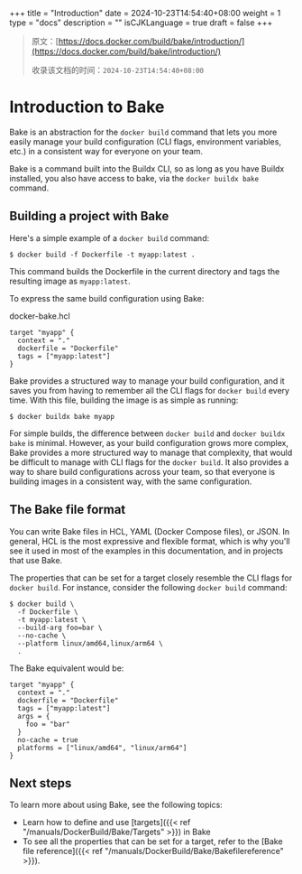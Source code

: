 +++
title = "Introduction"
date = 2024-10-23T14:54:40+08:00
weight = 1
type = "docs"
description = ""
isCJKLanguage = true
draft = false
+++

> 原文：[https://docs.docker.com/build/bake/introduction/](https://docs.docker.com/build/bake/introduction/)
>
> 收录该文档的时间：`2024-10-23T14:54:40+08:00`

# Introduction to Bake

Bake is an abstraction for the `docker build` command that lets you more easily manage your build configuration (CLI flags, environment variables, etc.) in a consistent way for everyone on your team.

Bake is a command built into the Buildx CLI, so as long as you have Buildx installed, you also have access to bake, via the `docker buildx bake` command.

## Building a project with Bake

Here's a simple example of a `docker build` command:



```console
$ docker build -f Dockerfile -t myapp:latest .
```

This command builds the Dockerfile in the current directory and tags the resulting image as `myapp:latest`.

To express the same build configuration using Bake:

docker-bake.hcl



```hcl
target "myapp" {
  context = "."
  dockerfile = "Dockerfile"
  tags = ["myapp:latest"]
}
```

Bake provides a structured way to manage your build configuration, and it saves you from having to remember all the CLI flags for `docker build` every time. With this file, building the image is as simple as running:



```console
$ docker buildx bake myapp
```

For simple builds, the difference between `docker build` and `docker buildx bake` is minimal. However, as your build configuration grows more complex, Bake provides a more structured way to manage that complexity, that would be difficult to manage with CLI flags for the `docker build`. It also provides a way to share build configurations across your team, so that everyone is building images in a consistent way, with the same configuration.

## The Bake file format

You can write Bake files in HCL, YAML (Docker Compose files), or JSON. In general, HCL is the most expressive and flexible format, which is why you'll see it used in most of the examples in this documentation, and in projects that use Bake.

The properties that can be set for a target closely resemble the CLI flags for `docker build`. For instance, consider the following `docker build` command:



```console
$ docker build \
  -f Dockerfile \
  -t myapp:latest \
  --build-arg foo=bar \
  --no-cache \
  --platform linux/amd64,linux/arm64 \
  .
```

The Bake equivalent would be:



```hcl
target "myapp" {
  context = "."
  dockerfile = "Dockerfile"
  tags = ["myapp:latest"]
  args = {
    foo = "bar"
  }
  no-cache = true
  platforms = ["linux/amd64", "linux/arm64"]
}
```

## Next steps

To learn more about using Bake, see the following topics:

- Learn how to define and use [targets]({{< ref "/manuals/DockerBuild/Bake/Targets" >}}) in Bake
- To see all the properties that can be set for a target, refer to the [Bake file reference]({{< ref "/manuals/DockerBuild/Bake/Bakefilereference" >}}).
